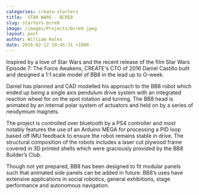 ```yaml
---
categories: create-starters
title:  STAR WARS - BCRE8
slug: starters-bcre8
image: /images/Projects/bcre8.jpeg
layout: post
author: William Hales
date: 2016-02-12 19:45:31 +1000
---
```


Inspired by a love of Star Wars and the recent release of the film Star Wars Episode 7: The Force Awakens, CREATE's CTO of 2016 Daniel Castillo built and designed a 1:1 scale model of BB8 in the lead up to O-week.

Daniel has planned and CAD modelled his approach to the BB8 robot which ended up being a single axis pendulum drive system with an integrated reaction wheel for on the spot rotation and turning. The BB8 head is animated by an internal polar system of actuators and held on by a series of neodymium magnets.

The project is controlled over bluetooth by a PS4 controller and most notably features the use of an Arduino MEGA for processing a PID loop based off IMU feedback to ensure the robot remains stable in drive. The structural composition of the robots includes a laser cut plywood frame covered in 3D printed shells which were graciously provided by the BB8 Builder’s Club.

Though not yet prepared, BB8 has been designed to fit modular panels such that animated side panels can be added in future. BB8’s uses have extensive applications in social robotics, general exhibitions, stage performance and autonomous navigation.
